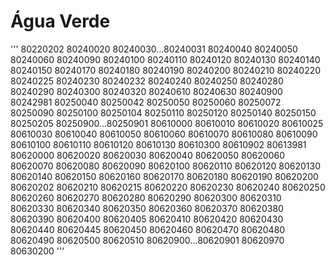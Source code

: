 # Água Verde
'''
80220202
80240020
80240030...80240031
80240040
80240050
80240060
80240090
80240100
80240110
80240120
80240130
80240140
80240150
80240170
80240180
80240190
80240200
80240210
80240220
80240225
80240230
80240232
80240240
80240250
80240280
80240290
80240300
80240320
80240610
80240630
80240900
80242981
80250040
80250042
80250050
80250060
80250072
80250090
80250100
80250104
80250110
80250120
80250140
80250150
80250205
80250900...80250901
80610000
80610010
80610020
80610025
80610030
80610040
80610050
80610060
80610070
80610080
80610090
80610100
80610110
80610120
80610130
80610300
80610902
80613981
80620000
80620020
80620030
80620040
80620050
80620060
80620070
80620080
80620090
80620100
80620110
80620120
80620130
80620140
80620150
80620160
80620170
80620180
80620190
80620200
80620202
80620210
80620215
80620220
80620230
80620240
80620250
80620260
80620270
80620280
80620290
80620300
80620310
80620330
80620340
80620350
80620360
80620370
80620380
80620390
80620400
80620405
80620410
80620420
80620430
80620440
80620445
80620450
80620460
80620470
80620480
80620490
80620500
80620510
80620900...80620901
80620970
80630200
'''